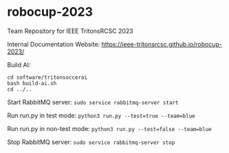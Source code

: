 # robocup-2023
Team Repository for IEEE TritonsRCSC 2023

Internal Documentation Website: https://ieee-tritonsrcsc.github.io/robocup-2023/

Build AI:
```
cd software/tritonsoccerai
bash build-ai.sh
cd ../..
```

Start RabbitMQ server: `sudo service rabbitmq-server start`

Run run.py in test mode: `python3 run.py --test=true --team=blue`

Run run.py in non-test mode: `python3 run.py --test=false --team=blue`

Stop RabbitMQ server: `sudo service rabbitmq-server stop`
